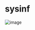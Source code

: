 # sysinf
![image](https://github.com/amirmnoohi/sysinf/assets/19514168/fbecfd07-52bb-418d-a198-ae5d8a9f6cef)
